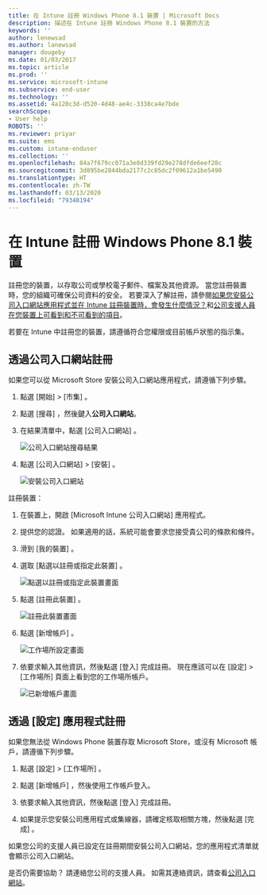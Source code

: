 ```yaml
---
title: 在 Intune 註冊 Windows Phone 8.1 裝置 | Microsoft Docs
description: 描述在 Intune 註冊 Windows Phone 8.1 裝置的方法
keywords: ''
author: lenewsad
ms.author: lanewsad
manager: dougeby
ms.date: 01/03/2017
ms.topic: article
ms.prod: ''
ms.service: microsoft-intune
ms.subservice: end-user
ms.technology: ''
ms.assetid: 4a120c3d-d520-4d48-ae4c-3338ca4e7bde
searchScope:
- User help
ROBOTS: ''
ms.reviewer: priyar
ms.suite: ems
ms.custom: intune-enduser
ms.collection: ''
ms.openlocfilehash: 84a7f679cc071a3e8d339fd29e278dfde6eef28c
ms.sourcegitcommit: 3d895be2844bda2177c2c85dc2f09612a1be5490
ms.translationtype: HT
ms.contentlocale: zh-TW
ms.lasthandoff: 03/13/2020
ms.locfileid: "79348194"
---
```

# <a name="enroll-your-windows-phone-81-device-in-intune"></a>在 Intune 註冊 Windows Phone 8.1 裝置  

註冊您的裝置，以存取公司或學校電子郵件、檔案及其他資源。 當您註冊裝置時，您的組織可確保公司資料的安全。 若要深入了解註冊，請參閱[如果您安裝公司入口網站應用程式並在 Intune 註冊裝置時，會發生什麼情況？](what-happens-if-you-install-the-company-portal-app-and-enroll-your-device-in-intune-windows.md)和[公司支援人員在您裝置上可看到和不可看到的項目](what-info-can-your-company-see-when-you-enroll-your-device-in-intune.md)。  

若要在 Intune 中註冊您的裝置，請遵循符合您權限或目前帳戶狀態的指示集。

## <a name="enroll-through-company-portal"></a>透過公司入口網站註冊  
如果您可以從 Microsoft Store 安裝公司入口網站應用程式，請遵循下列步驟。 

1. 點選 [開始]   > [市集]  。  

2. 點選 [搜尋]  ，然後鍵入**公司入口網站**。  

3. 在結果清單中，點選 [公司入口網站]  。  


    ![公司入口網站搜尋結果](./media/WP81-1-CP-search-store-v2.png)  

4. 點選 [公司入口網站]  &gt; [安裝]  。  


    ![安裝公司入口網站](./media/WP81-2-CP-install-v2.png)  

註冊裝置：  

1. 在裝置上，開啟 [Microsoft Intune 公司入口網站]  應用程式。  


2. 提供您的認證。 如果適用的話，系統可能會要求您接受貴公司的條款和條件。  

3. 滑到 [我的裝置]  。  

4. 選取 [點選以註冊或指定此裝置]  。  


    ![點選以註冊或指定此裝置畫面](./media/WP81-enroll-1-swipe-my-devices.png)  

5. 點選 [註冊此裝置]  。  


    ![註冊此裝置畫面](./media/WP81-enroll-2-enroll-this-device.png)  

6. 點選 [新增帳戶]  。  


    ![工作場所設定畫面](./media/WP81-enroll-3-workplace-add-acct.png)  

7. 依要求輸入其他資訊，然後點選 [登入]  完成註冊。 現在應該可以在 [設定]  &gt; [工作場所]  頁面上看到您的工作場所帳戶。  


    ![已新增帳戶畫面](./media/WP81-enroll-4-account-added.png)  

## <a name="enroll-through-settings-app"></a>透過 [設定] 應用程式註冊  
如果您無法從 Windows Phone 裝置存取 Microsoft Store，或沒有 Microsoft 帳戶，請遵循下列步驟。

1. 點選 [設定]  &gt; [工作場所]  。  

2. 點選 [新增帳戶]  ，然後使用工作帳戶登入。  

3. 依要求輸入其他資訊，然後點選 [登入]  完成註冊。  

4. 如果提示您安裝公司應用程式或集線器，請確定核取相關方塊，然後點選 [完成]  。  

如果您公司的支援人員已設定在註冊期間安裝公司入口網站，您的應用程式清單就會顯示公司入口網站。  

是否仍需要協助？ 請連絡您公司的支援人員。 如需其連絡資訊，請查看[公司入口網站](https://go.microsoft.com/fwlink/?linkid=2010980)。
